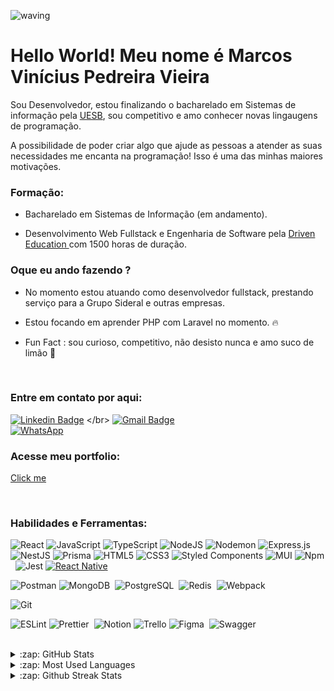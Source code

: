   ![waving](https://capsule-render.vercel.app/api?type=waving&width=600&height=200&text=vinicius_vieira%20&fontAlignY=40&color=gradient)
  

#  Hello World! Meu nome é Marcos Vinícius Pedreira Vieira

<div style="display: inline_block" width="200px" align="start" gap="15px">
  
Sou Desenvolvedor,  estou finalizando o bacharelado em Sistemas de informação pela <a href="http://www.uesb.br/">UESB</a>,
sou competitivo e amo conhecer novas lingaugens de programação.

A possibilidade de poder criar algo que ajude as pessoas a atender as suas necessidades me encanta na programação! Isso é uma das minhas maiores motivações.
  
</div>




### Formação: 
- Bacharelado em Sistemas de Informação (em andamento).

- Desenvolvimento Web Fullstack e Engenharia de Software pela <a href="https://www.driven.com.br/"> Driven Education </a> com 1500 horas de duração.

### Oque eu ando fazendo ? 

- No momento estou atuando como desenvolvedor fullstack, prestando serviço para a Grupo Sideral e outras empresas.

- Estou focando em aprender PHP com Laravel no momento. 🔥

- Fun Fact : sou curioso, competitivo, não desisto nunca e amo suco de limão 🍋 

  
<br />

### Entre em contato por aqui:

[![Linkedin Badge](https://img.shields.io/badge/-LinkedIn-blue?style=flat&logo=Linkedin&logoColor=white&link=https://www.linkedin.com/in/vini-si12363/)]([[https://www.linkedin.com/in/steniowagner/](https://www.linkedin.com/in/vini-si12363/)])
</br>
[![Gmail Badge](https://img.shields.io/badge/-Gmail-c14438?style=flat&logo=Gmail&logoColor=white&link=mailto:viniciuspv.si@gmail.com)](mailto:viniciuspv.si@gmail.com)
</br>
[![WhatsApp](https://img.shields.io/badge/WhatsApp-Chat-green.svg?style=flat-square&logo=whatsapp)](https://api.whatsapp.com/send?phone=5573988251737)


### Acesse meu portfolio: 

[Click me](https://vinidevweb.vercel.app/)


<br />

### Habilidades e Ferramentas:


  ![React](https://img.shields.io/badge/react-%2320232a.svg?style=for-the-badge&logo=react&logoColor=%2361DAFB)
  ![JavaScript](https://img.shields.io/badge/javascript-%23323330.svg?style=for-the-badge&logo=javascript&logoColor=%23F7DF1E)
  ![TypeScript](https://img.shields.io/badge/typescript-%23007ACC.svg?style=for-the-badge&logo=typescript&logoColor=white)
  ![NodeJS](https://img.shields.io/badge/node.js-6DA55F?style=for-the-badge&logo=node.js&logoColor=white)
  ![Nodemon](https://img.shields.io/badge/NODEMON-%23323330.svg?style=for-the-badge&logo=nodemon&logoColor=%BBDEAD)
  ![Express.js](https://img.shields.io/badge/express.js-%23404d59.svg?style=for-the-badge&logo=express&logoColor=%2361DAFB)
  ![NestJS](https://img.shields.io/badge/nestjs-%23E0234E.svg?style=for-the-badge&logo=nestjs&logoColor=white)
  ![Prisma](https://img.shields.io/badge/Prisma-3982CE?style=for-the-badge&logo=Prisma&logoColor=white)
  ![HTML5](https://img.shields.io/badge/html5-%23E34F26.svg?style=for-the-badge&logo=html5&logoColor=white)
  ![CSS3](https://img.shields.io/badge/css3-%231572B6.svg?style=for-the-badge&logo=css3&logoColor=white)
  ![Styled Components](https://img.shields.io/badge/styled--components-DB7093?style=for-the-badge&logo=styled-components&logoColor=white)
  ![MUI](https://img.shields.io/badge/MUI-%230081CB.svg?style=for-the-badge&logo=mui&logoColor=white)
  ![Npm](https://img.shields.io/badge/Npm-000?style=for-the-badge&logo=npm&logoColor=white)&nbsp;
  ![Jest](https://img.shields.io/badge/-jest-%23C21325?style=for-the-badge&logo=jest&logoColor=white)
  [![React Native](https://img.shields.io/badge/React_Native-%2302569B.svg?&style=for-the-badge&logo=react&logoColor=white)](https://reactnative.dev/)



  ![Postman](https://img.shields.io/badge/Postman-FF6C37?style=for-the-badge&logo=postman&logoColor=white)
  ![MongoDB](https://img.shields.io/badge/MongoDB-000?style=for-the-badge&logo=mongodb)&nbsp;
  ![PostgreSQL](https://img.shields.io/badge/-PostgreSQL-000?style=for-the-badge&logo=postgresql)&nbsp;
  ![Redis](https://img.shields.io/badge/Redis-000?&style=for-the-badge&logo=Redis&logoColor=red)&nbsp;
  ![Webpack](https://img.shields.io/badge/webpack-%238DD6F9.svg?style=for-the-badge&logo=webpack&logoColor=black)

   ![Git](https://img.shields.io/badge/git-%23F05033.svg?style=for-the-badge&logo=git&logoColor=white) 

  ![ESLint](https://img.shields.io/badge/ESLint-4B3263?style=for-the-badge&logo=eslint&logoColor=white)
  ![Prettier](https://img.shields.io/badge/-Prettier-000?style=for-the-badge&logo=prettier)&nbsp;
  ![Notion](https://img.shields.io/badge/Notion-%23000000.svg?style=for-the-badge&logo=notion&logoColor=white)
  ![Trello](https://img.shields.io/badge/Trello-%23026AA7.svg?style=for-the-badge&logo=Trello&logoColor=white)
  ![Figma](https://img.shields.io/badge/-Figma-000?&style=for-the-badge&logo=figma)&nbsp;
  ![Swagger](https://img.shields.io/badge/-Swagger-%23Clojure?style=for-the-badge&logo=swagger&logoColor=white)


<br />


<details>
  <summary>:zap: GitHub Stats</summary>
  <img height="172em" alt="Vini's GitHub Stats" src="https://github-readme-stats.vercel.app/api?username=vinisi12363&count_private=true&show_icons=true&theme=dark&bg_color"/>
</details>

<details>
  <summary>:zap: Most Used Languages</summary>
  <img height="172em" alt="Vini's GitHub Top Languages" src="https://github-readme-stats.vercel.app/api/top-langs/?username=vinisi12363&layout=compact&langs_count=10&theme=dark&bg_color"/>
</details>

<details>
  <summary>:zap: Github Streak Stats</summary>
  <img height="172em" alt="Vini's GitHub Streak Stats" src="https://github-readme-streak-stats.herokuapp.com/?user=vinisi12363&theme=rose_pine&bg_color"/>
</details>
<br/>





